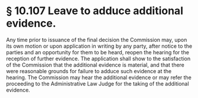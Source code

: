 # § 10.107   Leave to adduce additional evidence.

Any time prior to issuance of the final decision the Commission may, upon its own motion or upon application in writing by any party, after notice to the parties and an opportunity for them to be heard, reopen the hearing for the reception of further evidence. The application shall show to the satisfaction of the Commission that the additional evidence is material, and that there were reasonable grounds for failure to adduce such evidence at the hearing. The Commission may hear the additional evidence or may refer the proceeding to the Administrative Law Judge for the taking of the additional evidence. 




